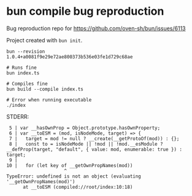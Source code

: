 # bun compile bug reproduction

Bug reproduction repo for https://github.com/oven-sh/bun/issues/6113

Project created with `bun init`.

```
bun --revision
1.0.4+a0081f9e29e72ae800373b536e03fe1d729c68ae

# Runs fine
bun index.ts

# Compiles fine
bun build --compile index.ts

# Error when running executable
./index
```

STDERR:
```
 5 | var __hasOwnProp = Object.prototype.hasOwnProperty;
 6 | var __toESM = (mod, isNodeMode, target) => {
 7 |   target = mod != null ? __create(__getProtoOf(mod)) : {};
 8 |   const to = isNodeMode || !mod || !mod.__esModule ? __defProp(target, "default", { value: mod, enumerable: true }) : target;
 9 |
10 |   for (let key of __getOwnPropNames(mod))
                     ^
TypeError: undefined is not an object (evaluating '__getOwnPropNames(mod)')
      at __toESM (compiled://root/index:10:18)

```
